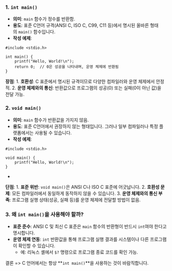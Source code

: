### 1. **`int main()`**

- **의미**: `main` 함수가 정수를 반환함.
- **용도**: 표준 C언어 규격(ANSI C, ISO C, C99, C11 등)에서 명시된 올바른 형태의 `main()` 함수입니다.
- **작성 예제**:

```
#include <stdio.h>

int main() {
    printf("Hello, World!\n");
    return 0;  // 0은 성공을 나타내며, 운영 체제에 반환됨
}

```

 **장점**:
    1. **호환성**: C 표준에서 명시된 규격이므로 다양한 컴파일러와 운영 체제에서 안정적.
    2. **운영 체제와의 통신**: 반환값으로 프로그램의 성공(0) 또는 실패(0이 아닌 값)을 전달 가능.

### 2. **`void main()`**

- **의미**: `main` 함수가 반환값을 가지지 않음.
- **용도**: 표준 C언어에서 권장하지 않는 형태입니다. 그러나 일부 컴파일러나 특정 플랫폼에서는 사용될 수 있습니다.
- **작성 예제**:

```
#include <stdio.h>

void main() {
	printf("Hello, World!\n"); 
}
``` 
-

**단점**:
    1. **표준 위반**: `void main()`은 ANSI C나 ISO C 표준에 어긋납니다.
    2. **호환성 문제**: 모든 컴파일러에서 동일하게 동작하지 않을 수 있습니다.
    3. **운영 체제와의 통신 부족**: 프로그램 실행 상태(성공, 실패 등)를 운영 체제에 전달할 방법이 없음.

### 3. **왜 `int main()`을 사용해야 할까?**

- **표준 준수**: ANSI C 및 최신 C 표준은 `main` 함수의 반환형이 반드시 `int`여야 한다고 명시합니다.
- **운영 체제 연동**: `int` 반환값을 통해 프로그램 실행 결과를 시스템이나 다른 프로그램이 확인할 수 있습니다.
    - 예: 리눅스 셸에서 `$?` 명령으로 프로그램 종료 코드를 확인 가능.

결론
=> C 언어에서는 항상 **`int main()`**을 사용하는 것이 바람직합니다.

